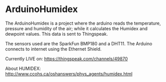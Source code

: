 # ArduinoHumidex
The ArduinoHumidex is a project where the arduino reads the temperature, pressure and humidity of the air; while it calculates the Humidex and dewpoint values. This data is sent to Thingspeak.

The sensors used are the SparkFun BMP180 and a DHT11. The Arduino connects to internet using the Ethernet Shield.

Currently LIVE on: https://thingspeak.com/channels/49870

About HUMIDEX: http://www.ccohs.ca/oshanswers/phys_agents/humidex.html

